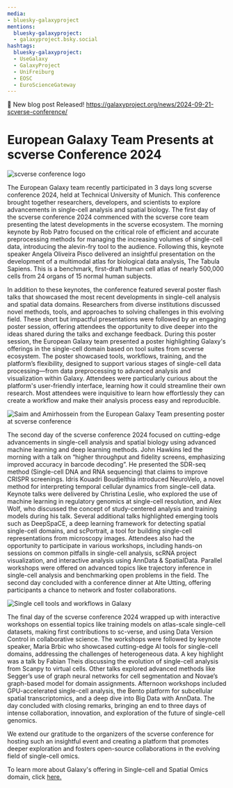 ```yaml
---
media:
- bluesky-galaxyproject
mentions:
  bluesky-galaxyproject:
  - galaxyproject.bsky.social
hashtags:
  bluesky-galaxyproject:
  - UseGalaxy
  - GalaxyProject
  - UniFreiburg
  - EOSC
  - EuroScienceGateway
---
```

📝 New blog post Released!
https://galaxyproject.org/news/2024-09-21-scverse-conference/

**European Galaxy Team Presents at scverse Conference 2024**
============================================================

![scverse conference logo](https://galaxyproject.org/news/2024-09-21-scverse-conference/scverse2.png)

The European Galaxy team recently participated in 3 days long scverse conference 2024, held at Technical University of Munich. This conference brought together researchers, developers, and scientists to explore advancements in single\-cell analysis and spatial biology. The first day of the scverse conference 2024 commenced with the scverse core team presenting the latest developments in the scverse ecosystem. The morning keynote by Rob Patro focused on the critical role of efficient and accurate preprocessing methods for managing the increasing volumes of single\-cell data, introducing the alevin\-fry tool to the audience. Following this, keynote speaker Angela Oliveira Pisco delivered an insightful presentation on the development of a multimodal atlas for biological data analysis, The Tabula Sapiens. This is a benchmark, first\-draft human cell atlas of nearly 500,000 cells from 24 organs of 15 normal human subjects.

In addition to these keynotes, the conference featured several poster flash talks that showcased the most recent developments in single\-cell analysis and spatial data domains. Researchers from diverse institutions discussed novel methods, tools, and approaches to solving challenges in this evolving field. These short but impactful presentations were followed by an engaging poster session, offering attendees the opportunity to dive deeper into the ideas shared during the talks and exchange feedback. During this poster session, the European Galaxy team presented a poster highlighting Galaxy's offerings in the single\-cell domain based on tool suites from scverse ecosystem. The poster showcased tools, workflows, training, and the platform’s flexibility, designed to support various stages of single\-cell data processing—from data preprocessing to advanced analysis and visualization within Galaxy. Attendees were particularly curious about the platform's user\-friendly interface, learning how it could streamline their own research. Most attendees were inquisitive to learn how effortlessly they can create a workflow and make their analysis process easy and reproducible.

![Saim and Amirhossein from the European Galaxy Team presenting poster at scverse conference](https://galaxyproject.org/news/2024-09-21-scverse-conference/poster.png)

The second day of the scverse conference 2024 focused on cutting\-edge advancements in single\-cell analysis and spatial biology using advanced machine learning and deep learning methods. John Hawkins led the morning with a talk on “higher throughput and fidelity screens, emphasizing improved accuracy in barcode decoding”. He presented the SDR\-seq method (Single\-cell DNA and RNA sequencing) that claims to improve CRISPR screenings. Idris Kouadri Boudjelthia introduced NeuroVelo, a novel method for interpreting temporal cellular dynamics from single\-cell data. Keynote talks were delivered by Christina Leslie, who explored the use of machine learning in regulatory genomics at single\-cell resolution, and Alex Wolf, who discussed the concept of study\-centered analysis and training models during his talk. Several additional talks highlighted emerging tools such as DeepSpaCE, a deep learning framework for detecting spatial single\-cell domains, and scPortrait, a tool for building single\-cell representations from microscopy images. Attendees also had the opportunity to participate in various workshops, including hands\-on sessions on common pitfalls in single\-cell analysis, scRNA project visualization, and interactive analysis using AnnData \& SpatialData. Parallel workshops were offered on advanced topics like trajectory inference in single\-cell analysis and benchmarking open problems in the field. The second day concluded with a conference dinner at Alte Utting, offering participants a chance to network and foster collaborations.

![Single cell tools and workflows in Galaxy](https://galaxyproject.org/news/2024-09-21-scverse-conference/workflow.png)

The final day of the scverse conference 2024 wrapped up with interactive workshops on essential topics like training models on atlas\-scale single\-cell datasets, making first contributions to sc\-verse, and using Data Version Control in collaborative science. The workshops were followed by keynote speaker, Maria Brbic who showcased cutting\-edge AI tools for single\-cell domains, addressing the challenges of heterogeneous data. A key highlight was a talk by Fabian Theis discussing the evolution of single\-cell analysis from Scanpy to virtual cells. Other talks explored advanced methods like Segger’s use of graph neural networks for cell segmentation and Novae’s graph\-based model for domain assignments. Afternoon workshops included GPU\-accelerated single\-cell analysis, the Bento platform for subcellular spatial transcriptomics, and a deep dive into Big Data with AnnData. The day concluded with closing remarks, bringing an end to three days of intense collaboration, innovation, and exploration of the future of single\-cell genomics.

We extend our gratitude to the organizers of the scverse conference for hosting such an insightful event and creating a platform that promotes deeper exploration and fosters open\-source collaborations in the evolving field of single\-cell omics.

To learn more about Galaxy's offering in Single\-cell and Spatial Omics domain, click [here.](https://singlecell.usegalaxy.eu/)